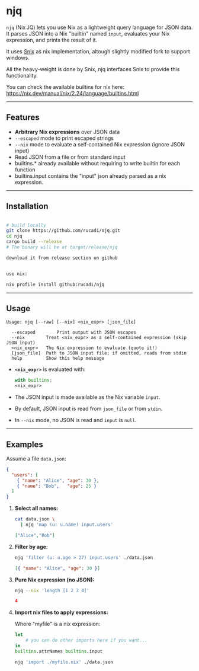# njq

`njq` (Nix JQ) lets you use Nix as a lightweight query language for JSON data. 
It parses JSON into a Nix "builtin" named `input`, evaluates your Nix expression, and prints the result of it.

It uses [Snix](https://snix.dev/) as nix implementation, altough slightly modified fork to support windows.

All the heavy-weight is done by Snix, njq interfaces Snix to provide this functionality.

You can check the available builtins for nix here: https://nix.dev/manual/nix/2.24/language/builtins.html





---

## Features

* **Arbitrary Nix expressions** over JSON data
* `--escaped` mode to print escaped strings
* `--nix` mode to evaluate a self‑contained Nix expression (ignore JSON input)
* Read JSON from a file or from standard input
* builtins.* already available without requiring to write builtin for each function
* builtins.input contains the "input" json already parsed as a nix expression.

---

## Installation

```bash

# build locally
git clone https://github.com/rucadi/njq.git
cd njq
cargo build --release
# The binary will be at target/release/njq

download it from release section on github


use nix:

nix profile install github:rucadi/njq
```

---

## Usage

```
Usage: njq [--raw] [--nix] <nix_expr> [json_file]

  --escaped        Print output with JSON escapes
  --nix        Treat <nix_expr> as a self‑contained expression (skip JSON input)
  <nix_expr>   The Nix expression to evaluate (quote it!)
  [json_file]  Path to JSON input file; if omitted, reads from stdin
  help         Show this help message
```

* **`<nix_expr>`** is evaluated with:

  ```nix
  with builtins;
  <nix_expr>
  ```
* The JSON input is made available as the Nix variable `input`.
* By default, JSON input is read from `json_file` or from `stdin`.
* In `--nix` mode, no JSON is read and `input` is `null`.

---

## Examples

Assume a file `data.json`:

```json
{
  "users": [
    { "name": "Alice", "age": 30 },
    { "name": "Bob",   "age": 25 }
  ]
}
```

1. **Select all names:**

   ```bash
   cat data.json \
     | njq 'map (u: u.name) input.users'
   ```

   ```json
   ["Alice","Bob"]
   ```

2. **Filter by age:**

   ```bash
   njq 'filter (u: u.age > 27) input.users' ./data.json
   ```

   ```json
   [{ "name": "Alice", "age": 30 }]
   ```


3. **Pure Nix expression (no JSON):**

   ```bash
   njq --nix 'length [1 2 3 4]'
   ```

   ```json
   4
   ```
4. **Import nix files to apply expressions:**

    Where "myfile" is a nix expression:
    ```nix
    let
        # you can do other imports here if you want... 
    in 
    builtins.attrNames builtins.input
    ```

    ```bash
    njq 'import ./myfile.nix' ./data.json
    ```
